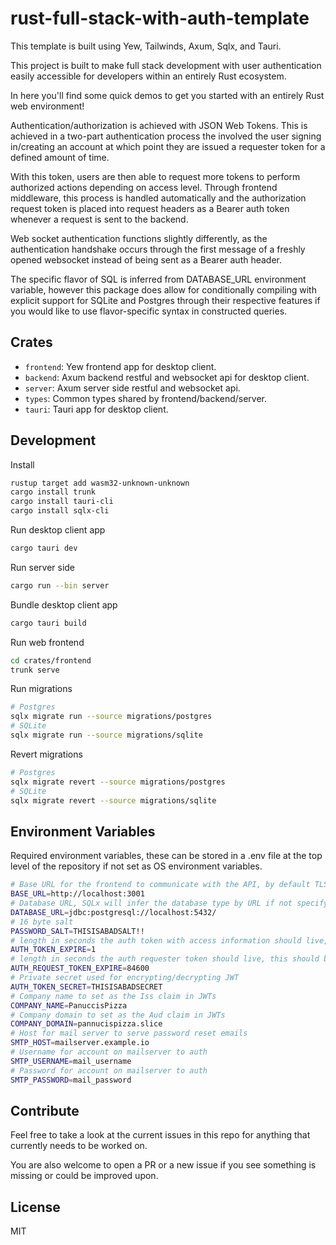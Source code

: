 # rust-full-stack-with-auth-template

This template is built using Yew, Tailwinds, Axum, Sqlx, and Tauri.

This project is built to make full stack development with user authentication easily accessible for developers within an entirely Rust ecosystem.

In here you'll find some quick demos to get you started with an entirely Rust web environment!

Authentication/authorization is achieved with JSON Web Tokens. This is achieved in a two-part authentication process the involved the user signing in/creating an account at which point they are issued a requester token for a defined amount of time.

With this token, users are then able to request more tokens to perform authorized actions depending on access level. Through frontend middleware, this process is handled automatically and the authorization request token is placed into request headers as a Bearer auth token whenever a request is sent to the backend.

Web socket authentication functions slightly differently, as the authentication handshake occurs through the first message of a freshly opened websocket instead of being sent as a Bearer auth header.

The specific flavor of SQL is inferred from DATABASE_URL environment variable, however this package does allow for conditionally compiling with explicit support for SQLite and Postgres through their respective features if you would like to use flavor-specific syntax in constructed queries.

## Crates

- `frontend`: Yew frontend app for desktop client.
- `backend`: Axum backend restful and websocket api for desktop client.
- `server`: Axum server side restful and websocket api.
- `types`: Common types shared by frontend/backend/server.
- `tauri`: Tauri app for desktop client.

## Development

Install

```bash
rustup target add wasm32-unknown-unknown
cargo install trunk
cargo install tauri-cli
cargo install sqlx-cli
```

Run desktop client app

```bash
cargo tauri dev
```

Run server side

```bash
cargo run --bin server
```

Bundle desktop client app

```bash
cargo tauri build
```

Run web frontend
```bash
cd crates/frontend
trunk serve
```

Run migrations
```bash
# Postgres
sqlx migrate run --source migrations/postgres
# SQLite
sqlx migrate run --source migrations/sqlite
```

Revert migrations
```bash
# Postgres
sqlx migrate revert --source migrations/postgres
# SQLite
sqlx migrate revert --source migrations/sqlite
```

## Environment Variables

Required environment variables, these can be stored in a .env file at the top level of the repository if not set as OS environment variables.

```bash
# Base URL for the frontend to communicate with the API, by default TLS is not enabled and will require you to implement
BASE_URL=http://localhost:3001
# Database URL, SQLx will infer the database type by URL if not specifying with package feature
DATABASE_URL=jdbc:postgresql://localhost:5432/
# 16 byte salt
PASSWORD_SALT=THISISABADSALT!!
# length in seconds the auth token with access information should live, keep it very short
AUTH_TOKEN_EXPIRE=1
# length in seconds the auth requester token should live, this should be the length of time before someone must authenticate with username/password again
AUTH_REQUEST_TOKEN_EXPIRE=84600
# Private secret used for encrypting/decrypting JWT
AUTH_TOKEN_SECRET=THISISABADSECRET
# Company name to set as the Iss claim in JWTs
COMPANY_NAME=PanuccisPizza
# Company domain to set as the Aud claim in JWTs
COMPANY_DOMAIN=pannucispizza.slice
# Host for mail server to serve password reset emails
SMTP_HOST=mailserver.example.io
# Username for account on mailserver to auth
SMTP_USERNAME=mail_username
# Password for account on mailserver to auth
SMTP_PASSWORD=mail_password
```

## Contribute

Feel free to take a look at the current issues in this repo for anything that currently needs to be worked on.

You are also welcome to open a PR or a new issue if you see something is missing or could be improved upon.

## License

MIT

